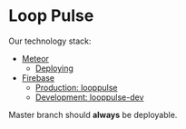 Loop Pulse
=============

Our technology stack:
* [Meteor](http://meteor.com)
  * [Deploying](http://docs.meteor.com/#deploying)
* [Firebase](http://firebase.com)
  * [Production: looppulse](https://looppulse.firebaseio.com)
  * [Development: looppulse-dev](https://looppulse-dev.firebaseio.com)

Master branch should **always** be deployable. 
